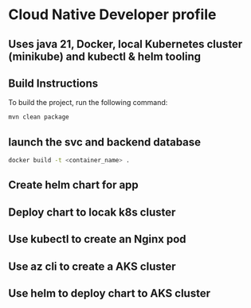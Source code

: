 # Cloud Native Developer profile
## Uses java 21, Docker, local Kubernetes cluster (minikube) and kubectl & helm tooling

## Build Instructions

To build the project, run the following command:
```sh
mvn clean package 
```

## launch the svc and backend database
```sh
docker build -t <container_name> .
```

## Create helm chart for app

## Deploy chart to locak k8s cluster

## Use kubectl to create an Nginx pod

## Use az cli to create a AKS cluster

## Use helm to deploy chart to AKS cluster




